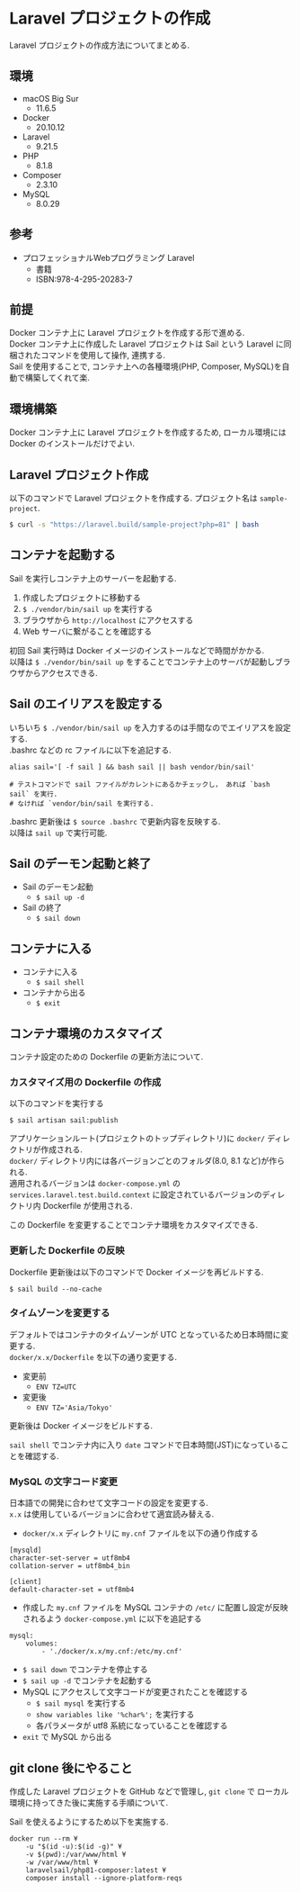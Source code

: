 # Laravel プロジェクトの作成

Laravel プロジェクトの作成方法についてまとめる. 


## 環境

* macOS Big Sur
    * 11.6.5
* Docker
    * 20.10.12
* Laravel
    * 9.21.5
* PHP
    * 8.1.8
* Composer
    * 2.3.10
* MySQL
    * 8.0.29


## 参考

* プロフェッショナルWebプログラミング Laravel
    * 書籍
    * ISBN:978-4-295-20283-7


## 前提

Docker コンテナ上に Laravel プロジェクトを作成する形で進める. <br>
Docker コンテナ上に作成した Laravel プロジェクトは Sail という Laravel に同梱されたコマンドを使用して操作, 連携する. <br>
Sail を使用することで, コンテナ上への各種環境(PHP, Composer, MySQL)を自動で構築してくれて楽. 

## 環境構築

Docker コンテナ上に Laravel プロジェクトを作成するため, ローカル環境には
Docker のインストールだけでよい. 


## Laravel プロジェクト作成

以下のコマンドで Laravel プロジェクトを作成する. プロジェクト名は `sample-project`. <br>

```sh
$ curl -s "https://laravel.build/sample-project?php=81" | bash
```

## コンテナを起動する

Sail を実行しコンテナ上のサーバーを起動する. 

1. 作成したプロジェクトに移動する
2. `$ ./vendor/bin/sail up` を実行する
3. ブラウザから `http://localhost` にアクセスする
4. Web サーバに繋がることを確認する

初回 Sail 実行時は Docker イメージのインストールなどで時間がかかる. <br>
以降は `$ ./vendor/bin/sail up` をすることでコンテナ上のサーバが起動しブラウザからアクセスできる. <br>

## Sail のエイリアスを設定する

いちいち `$ ./vendor/bin/sail up` を入力するのは手間なのでエイリアスを設定する. <br>
.bashrc などの rc ファイルに以下を追記する. <br>

```
alias sail='[ -f sail ] && bash sail || bash vendor/bin/sail'

# テストコマンドで sail ファイルがカレントにあるかチェックし， あれば `bash sail` を実行.
# なければ `vendor/bin/sail を実行する.
```

.bashrc 更新後は `$ source .bashrc` で更新内容を反映する. <br>
以降は `sail up` で実行可能. <br>

## Sail のデーモン起動と終了

* Sail のデーモン起動
    * `$ sail up -d`
* Sail の終了
    * `$ sail down`

## コンテナに入る

* コンテナに入る
    * `$ sail shell`
* コンテナから出る
    * `$ exit`

## コンテナ環境のカスタマイズ

コンテナ設定のための Dockerfile の更新方法について. 


### カスタマイズ用の Dockerfile の作成

以下のコマンドを実行する

```
$ sail artisan sail:publish
```

アプリケーションルート(プロジェクトのトップディレクトリ)に `docker/` ディレクトリが作成される. <br>
`docker/` ディレクトリ内には各バージョンごとのフォルダ(8.0, 8.1 など)が作られる. <br>
適用されるバージョンは `docker-compose.yml` の `services.laravel.test.build.context`
に設定されているバージョンのディレクトリ内 Dockerfile が使用される. <br>

この Dockerfile を変更することでコンテナ環境をカスタマイズできる.

### 更新した Dockerfile の反映

Dockerfile 更新後は以下のコマンドで Docker イメージを再ビルドする. 

```
$ sail build --no-cache
```

### タイムゾーンを変更する

デフォルトではコンテナのタイムゾーンが UTC となっているため日本時間に変更する. <br>
`docker/x.x/Dockerfile` を以下の通り変更する. 

* 変更前
    * `ENV TZ=UTC`
* 変更後
    * `ENV TZ='Asia/Tokyo'`

更新後は Docker イメージをビルドする. <br>

`sail shell` でコンテナ内に入り `date` コマンドで日本時間(JST)になっていることを確認する. 


### MySQL の文字コード変更

日本語での開発に合わせて文字コードの設定を変更する. <br>
`x.x` は使用しているバージョンに合わせて適宜読み替える. <br>

* `docker/x.x` ディレクトリに `my.cnf` ファイルを以下の通り作成する
```
[mysqld]
character-set-server = utf8mb4
collation-server = utf8mb4_bin

[client]
default-character-set = utf8mb4
```

* 作成した `my.cnf` ファイルを MySQL コンテナの `/etc/` に配置し設定が反映されるよう `docker-compose.yml` に以下を追記する
```
mysql:
    volumes:
        - './docker/x.x/my.cnf:/etc/my.cnf'
```

* `$ sail down` でコンテナを停止する
* `$ sail up -d` でコンテナを起動する
* MySQL にアクセスして文字コードが変更されたことを確認する
    * `$ sail mysql` を実行する
    * `show variables like '%char%';` を実行する
    * 各パラメータが utf8 系統になっていることを確認する
* `exit` で MySQL から出る

## git clone 後にやること

作成した Laravel プロジェクトを GitHub などで管理し, `git clone` で
ローカル環境に持ってきた後に実施する手順について. <br>

Sail を使えるようにするため以下を実施する. <br>

```
docker run --rm ¥
    -u "$(id -u):$(id -g)" ¥
    -v $(pwd):/var/www/html ¥
    -w /var/www/html ¥
    laravelsail/php81-composer:latest ¥
    composer install --ignore-platform-reqs
```


